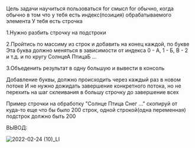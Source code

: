 Цель задачи научиться пользоваться for
смысл for обычно, когда обычно в том что у тебя есть индекс(позиция) обрабатываемого элемента
У тебя есть строчка

1.Нужно разбить строчку на подстроки

2.Пройтись по массиму из строк
и добавить на конец каждой, по букве
Эта буква должно меняться в зависимости от индекса
0 - А, 1 - Б, В - 2 и т.д. и по кругу
СолнцеА
ПтицаБ
...

3.Объеденить результат в одну большую и вывести в консоль

Добавление буквы, должно происходить через каждый раз в новом потоке
И не нужно дожидать завершение конкретного потока, но не перехить на шаг склеивания в большу строчку до завершение всех

Пример строчки на обработку
"Солнце
Птица
Снег
..." скопируй от куда-то еще что бы было 200 строк, одной строкой(одна переменная)
подстрок должно быть 200

ВЫВОД:

![2022-02-24 (10)_LI](https://user-images.githubusercontent.com/58403278/155424687-02458715-ba61-469e-82cb-b8893dd33c60.jpg)


